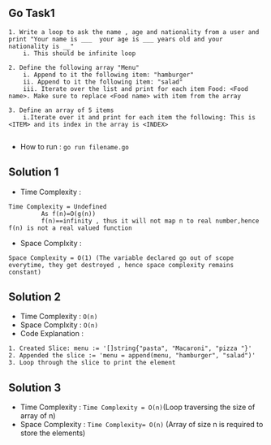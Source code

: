 ## Go Task1

```
1. Write a loop to ask the name , age and nationality from a user and print "Your name is ___  your age is ___ years old and your nationality is __"
    i. This should be infinite loop

2. Define the following array "Menu"
    i. Append to it the following item: "hamburger"
    ii. Append to it the following item: "salad"
    iii. Iterate over the list and print for each item Food: <Food name>. Make sure to replace <Food name> with item from the array

3. Define an array of 5 items
    i.Iterate over it and print for each item the following: This is <ITEM> and its index in the array is <INDEX>
    
```
- How to run : `go run filename.go`

## Solution 1
- Time Complexity : 
```
Time Complexity = Undefined
         As f(n)=O(g(n))
         f(n)==infinity , thus it will not map n to real number,hence f(n) is not a real valued function
```
- Space Complxity :
```
Space Complexity = O(1) (The variable declared go out of scope everytime, they get destroyed , hence space complexity remains constant)
```

## Solution 2
- Time Complexity : `O(n)`
- Space Complxity : `O(n)`
- Code Explanation : 
```
1. Created Slice: menu := '[]string{"pasta", "Macaroni", "pizza "}'
2. Appended the slice := 'menu = append(menu, "hamburger", "salad")'
3. Loop through the slice to print the element
```

## Solution 3
- Time Complexity : `Time Complexity = O(n)`(Loop traversing the size of array of n)
- Space Complexity : `Time Complexity= O(n)` (Array of size n is required to store the elements)
